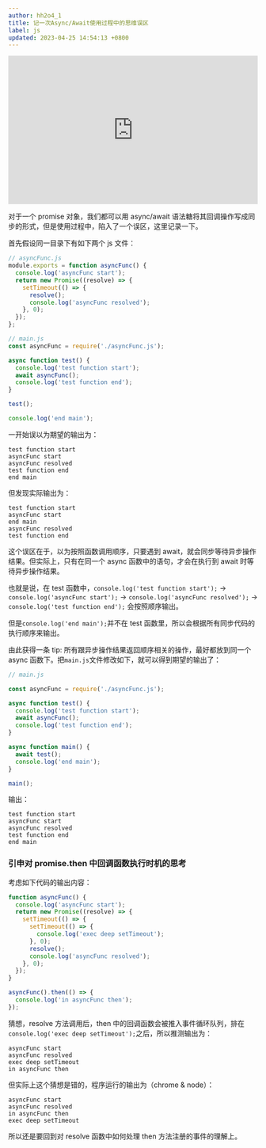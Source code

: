 ```yaml
---
author: hh2o4_1
title: 记一次Async/Await使用过程中的思维误区
label: js
updated: 2023-04-25 14:54:13 +0800
---
```


<iframe height="300" style="width: 100%;" scrolling="no" title="vue-version" src="https://codepen.io/hh2o4/embed/Exyzoeo?default-tab=html%2Cresult&editable=true" frameborder="no" loading="lazy" allowtransparency="true" allowfullscreen="true">
  See the Pen <a href="https://codepen.io/hh2o4/pen/Exyzoeo">
  vue-version</a> by hh2o4 (<a href="https://codepen.io/hh2o4">@hh2o4</a>)
  on <a href="https://codepen.io">CodePen</a>.
</iframe>

对于一个 promise 对象，我们都可以用 async/await 语法糖将其回调操作写成同步的形式，但是使用过程中，陷入了一个误区，这里记录一下。

首先假设同一目录下有如下两个 js 文件：

```js
// asyncFunc.js
module.exports = function asyncFunc() {
  console.log('asyncFunc start');
  return new Promise((resolve) => {
    setTimeout(() => {
      resolve();
      console.log('asyncFunc resolved');
    }, 0);
  });
};
```

```js
// main.js
const asyncFunc = require('./asyncFunc.js');

async function test() {
  console.log('test function start');
  await asyncFunc();
  console.log('test function end');
}

test();

console.log('end main');
```

一开始误以为期望的输出为：

```
test function start
asyncFunc start
asyncFunc resolved
test function end
end main
```

但发现实际输出为：

```
test function start
asyncFunc start
end main
asyncFunc resolved
test function end
```

这个误区在于，以为按照函数调用顺序，只要遇到 await，就会同步等待异步操作结果。但实际上，只有在同一个 async 函数中的语句，才会在执行到 await 时等待异步操作结果。

也就是说，在 test 函数中，`console.log('test function start');` -> `console.log('asyncFunc start');` -> `console.log('asyncFunc resolved');` -> `console.log('test function end');` 会按照顺序输出。

但是`console.log('end main');`并不在 test 函数里，所以会根据所有同步代码的执行顺序来输出。

由此获得一条 tip: 所有跟异步操作结果返回顺序相关的操作，最好都放到同一个 async 函数下。把`main.js`文件修改如下，就可以得到期望的输出了：

```js
// main.js

const asyncFunc = require('./asyncFunc.js');

async function test() {
  console.log('test function start');
  await asyncFunc();
  console.log('test function end');
}

async function main() {
  await test();
  console.log('end main');
}

main();
```

输出：

```
test function start
asyncFunc start
asyncFunc resolved
test function end
end main
```

### 引申对 promise.then 中回调函数执行时机的思考

考虑如下代码的输出内容：

```js
function asyncFunc() {
  console.log('asyncFunc start');
  return new Promise((resolve) => {
    setTimeout(() => {
      setTimeout(() => {
        console.log('exec deep setTimeout');
      }, 0);
      resolve();
      console.log('asyncFunc resolved');
    }, 0);
  });
}

asyncFunc().then(() => {
  console.log('in asyncFunc then');
});
```

猜想，resolve 方法调用后，then 中的回调函数会被推入事件循环队列，排在`console.log('exec deep setTimeout');`之后，所以推测输出为：

```
asyncFunc start
asyncFunc resolved
exec deep setTimeout
in asyncFunc then
```

但实际上这个猜想是错的，程序运行的输出为（chrome & node）：

```
asyncFunc start
asyncFunc resolved
in asyncFunc then
exec deep setTimeout
```

所以还是要回到对 resolve 函数中如何处理 then 方法注册的事件的理解上。
